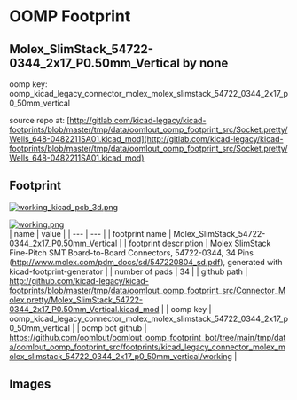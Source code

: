 # OOMP Footprint  
## Molex_SlimStack_54722-0344_2x17_P0.50mm_Vertical  by none  
  
oomp key: oomp_kicad_legacy_connector_molex_molex_slimstack_54722_0344_2x17_p0_50mm_vertical  
  
source repo at: [http://gitlab.com/kicad-legacy/kicad-footprints/blob/master/tmp/data/oomlout_oomp_footprint_src/Socket.pretty/Wells_648-0482211SA01.kicad_mod](http://gitlab.com/kicad-legacy/kicad-footprints/blob/master/tmp/data/oomlout_oomp_footprint_src/Socket.pretty/Wells_648-0482211SA01.kicad_mod)  
## Footprint  
  
[![working_kicad_pcb_3d.png](working_kicad_pcb_3d_600.png)](working_kicad_pcb_3d.png)  
  
[![working.png](working_600.png)](working.png)  
| name | value | 
| --- | --- | 
| footprint name | Molex_SlimStack_54722-0344_2x17_P0.50mm_Vertical | 
| footprint description | Molex SlimStack Fine-Pitch SMT Board-to-Board Connectors, 54722-0344, 34 Pins (http://www.molex.com/pdm_docs/sd/547220804_sd.pdf), generated with kicad-footprint-generator | 
| number of pads | 34 | 
| github path | http://github.com/kicad-legacy/kicad-footprints/blob/master/tmp/data/oomlout_oomp_footprint_src/Connector_Molex.pretty/Molex_SlimStack_54722-0344_2x17_P0.50mm_Vertical.kicad_mod | 
| oomp key | oomp_kicad_legacy_connector_molex_molex_slimstack_54722_0344_2x17_p0_50mm_vertical | 
| oomp bot github | https://github.com/oomlout/oomlout_oomp_footprint_bot/tree/main/tmp/data/oomlout_oomp_footprint_src/footprints/kicad_legacy_connector_molex_molex_slimstack_54722_0344_2x17_p0_50mm_vertical/working | 
## Images  
